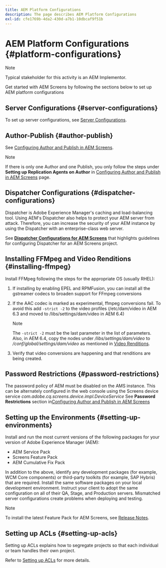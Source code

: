 ```yaml
---
title: AEM Platform Configurations
description: The page describes AEM Platform Configurations
exl-id: cfe1769b-4da2-430d-a7b1-10dbcaf9f51b
---
```

# AEM Platform Configurations  {#platform-configurations}

>[!NOTE]
>
>Typical stakeholder for this activity is an AEM Implementor.

Get started with AEM Screens by following the sections below to set up AEM platform configurations

## Server Configurations {#server-configurations}

To set up server configurations, see [Server Configurations](https://experienceleague.adobe.com/en/docs/experience-manager-screens/user-guide/administering/configuring-screens-introduction#ServerConfiguration).

## Author-Publish {#author-publish}

See [Configuring Author and Publish in AEM Screens](https://experienceleague.adobe.com/en/docs/experience-manager-screens/user-guide/administering/author-publish/author-and-publish).

>[!NOTE]
>
>If there is only one Author and one Publish, you only follow the steps under **Setting up Replication Agents on Author** in [Configuring Author and Publish in AEM Screens](https://experienceleague.adobe.com/en/docs/experience-manager-screens/user-guide/administering/author-publish/author-and-publish) page.

## Dispatcher Configurations {#dispatcher-configurations}

Dispatcher is Adobe Experience Manager's caching and load-balancing tool. Using AEM's Dispatcher also helps to protect your AEM server from attack. Therefore, you can increase the security of your AEM instance by using the Dispatcher with an enterprise-class web server.

See **[Dispatcher Configurations for AEM Screens](https://experienceleague.adobe.com/en/docs/experience-manager-screens/user-guide/administering/dispatcher-configurations-aem-screens)** that highlights guidelines for configuring Dispatcher for an AEM Screens project.

## Installing FFMpeg and Video Renditions {#installing-ffmpeg}

Install FFMpeg following the steps for the appropriate OS (usually RHEL):

1. If installing by enabling EPEL and RPMFusion, you can install all the gstreamer codecs to broaden support for FFmpeg conversions
1. If the AAC codec is marked as experimental, ffmpeg conversions fail. To avoid this add `-strict -2` to the video profiles (/etc/dam/video in AEM 6.3 and moved to /libs/settings/dam/video in AEM 6.4)

   >[!NOTE]
   >
   >The `-strict -2` must be the last parameter in the list of parameters. Also, in AEM 6.4, copy the nodes under */libs/settings/dam/video* to */conf/global/settings/dam/video* as mentioned in [Video Renditions](https://experienceleague.adobe.com/en/docs/experience-manager-screens/user-guide/authoring/product-features/generating-renditions).
1. Verify that video conversions are happening and that renditions are being created.

## Password Restrictions {#password-restrictions}

The password policy of AEM must be disabled on the AMS instance. This can be alternately configured in the web console using the Screens device service *com.adobe.cq.screens.device.impl.DeviceService*
See **Password Restrictions** section in[Configuring Author and Publish in AEM Screens](https://experienceleague.adobe.com/en/docs/experience-manager-screens/user-guide/administering/author-publish/author-and-publish)

## Setting up the Environments {#setting-up-environments}

Install and run the most current versions of the following packages for your version of Adobe Experience Manager (AEM):

* AEM Service Pack
* Screens Feature Pack
* AEM Cumulative Fix Pack

In addition to the above, identify any development packages (for example, WCM Core
components) or third-party toolkits (for example, SAP Hybris) that are required.
Install the same software packages on your local development environment. Instruct your client to adopt the same configuration on all of their QA, Stage, and Production servers. Mismatched server configurations create problems when deploying and testing.

>[!NOTE]
>
>To install the latest Feature Pack for AEM Screens, see [Release Notes](https://experienceleague.adobe.com/en/docs/experience-manager-screens/user-guide/aem-screens-introduction).

## Setting up ACLs {#setting-up-acls}

Setting up ACLs explains how to segregate projects so that each individual or team handles their own project.

Refer  to [Setting up ACLs](https://experienceleague.adobe.com/en/docs/experience-manager-screens/user-guide/administering/setting-up-acls) for more details.

